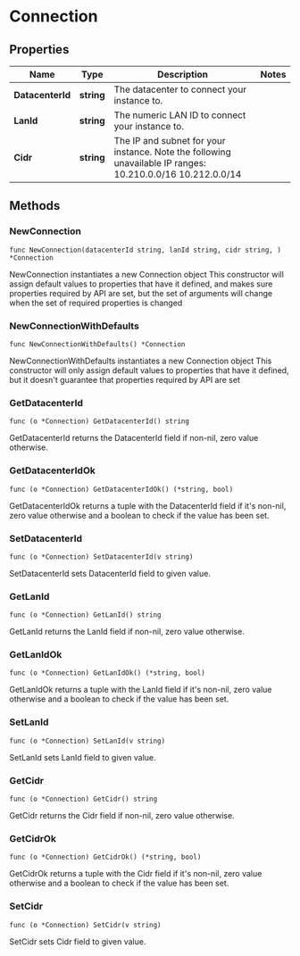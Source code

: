 # Connection

## Properties

|Name | Type | Description | Notes|
|------------ | ------------- | ------------- | -------------|
|**DatacenterId** | **string** | The datacenter to connect your instance to. | |
|**LanId** | **string** | The numeric LAN ID to connect your instance to. | |
|**Cidr** | **string** | The IP and subnet for your instance. Note the following unavailable IP ranges: 10.210.0.0/16 10.212.0.0/14  | |

## Methods

### NewConnection

`func NewConnection(datacenterId string, lanId string, cidr string, ) *Connection`

NewConnection instantiates a new Connection object
This constructor will assign default values to properties that have it defined,
and makes sure properties required by API are set, but the set of arguments
will change when the set of required properties is changed

### NewConnectionWithDefaults

`func NewConnectionWithDefaults() *Connection`

NewConnectionWithDefaults instantiates a new Connection object
This constructor will only assign default values to properties that have it defined,
but it doesn't guarantee that properties required by API are set

### GetDatacenterId

`func (o *Connection) GetDatacenterId() string`

GetDatacenterId returns the DatacenterId field if non-nil, zero value otherwise.

### GetDatacenterIdOk

`func (o *Connection) GetDatacenterIdOk() (*string, bool)`

GetDatacenterIdOk returns a tuple with the DatacenterId field if it's non-nil, zero value otherwise
and a boolean to check if the value has been set.

### SetDatacenterId

`func (o *Connection) SetDatacenterId(v string)`

SetDatacenterId sets DatacenterId field to given value.


### GetLanId

`func (o *Connection) GetLanId() string`

GetLanId returns the LanId field if non-nil, zero value otherwise.

### GetLanIdOk

`func (o *Connection) GetLanIdOk() (*string, bool)`

GetLanIdOk returns a tuple with the LanId field if it's non-nil, zero value otherwise
and a boolean to check if the value has been set.

### SetLanId

`func (o *Connection) SetLanId(v string)`

SetLanId sets LanId field to given value.


### GetCidr

`func (o *Connection) GetCidr() string`

GetCidr returns the Cidr field if non-nil, zero value otherwise.

### GetCidrOk

`func (o *Connection) GetCidrOk() (*string, bool)`

GetCidrOk returns a tuple with the Cidr field if it's non-nil, zero value otherwise
and a boolean to check if the value has been set.

### SetCidr

`func (o *Connection) SetCidr(v string)`

SetCidr sets Cidr field to given value.



